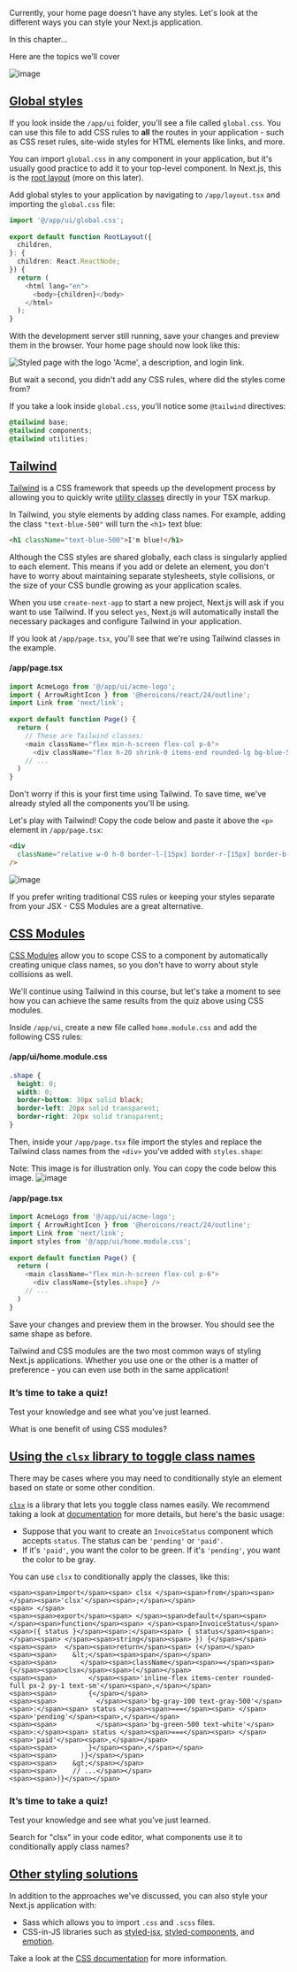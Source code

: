 Currently, your home page doesn't have any styles. Let's look at the different ways you can style your Next.js application.

In this chapter...

Here are the topics we’ll cover

![image](https://github.com/user-attachments/assets/23cfb933-c0e2-4a25-9ec3-50f9a08a515c)

## [Global styles](https://nextjs.org/learn/dashboard-app/css-styling#global-styles)

If you look inside the `/app/ui` folder, you'll see a file called `global.css`. You can use this file to add CSS rules to **all** the routes in your application - such as CSS reset rules, site-wide styles for HTML elements like links, and more.

You can import `global.css` in any component in your application, but it's usually good practice to add it to your top-level component. In Next.js, this is the [root layout](https://nextjs.org/docs/app/building-your-application/routing/pages-and-layouts#root-layout-required) (more on this later).

Add global styles to your application by navigating to `/app/layout.tsx` and importing the `global.css` file:

```typescript
import '@/app/ui/global.css';
 
export default function RootLayout({
  children,
}: {
  children: React.ReactNode;
}) {
  return (
    <html lang="en">
      <body>{children}</body>
    </html>
  );
}
```

With the development server still running, save your changes and preview them in the browser. Your home page should now look like this:

![Styled page with the logo 'Acme', a description, and login link.](https://nextjs.org/_next/image?url=%2Flearn%2Fdark%2Fhome-page-with-tailwind.png&w=1920&q=75&dpl=dpl_BpKziPZ8D8KdgtcNYEQc9tyDG4N7)

But wait a second, you didn't add any CSS rules, where did the styles come from?

If you take a look inside `global.css`, you'll notice some `@tailwind` directives:

```css
@tailwind base;
@tailwind components;
@tailwind utilities;
```

## [Tailwind](https://nextjs.org/learn/dashboard-app/css-styling#tailwind)

[Tailwind](https://tailwindcss.com/) is a CSS framework that speeds up the development process by allowing you to quickly write [utility classes](https://tailwindcss.com/docs/utility-first) directly in your TSX markup.

In Tailwind, you style elements by adding class names. For example, adding the class `"text-blue-500"` will turn the `<h1>` text blue:

```html
<h1 className="text-blue-500">I'm blue!</h1>
```

Although the CSS styles are shared globally, each class is singularly applied to each element. This means if you add or delete an element, you don't have to worry about maintaining separate stylesheets, style collisions, or the size of your CSS bundle growing as your application scales.

When you use `create-next-app` to start a new project, Next.js will ask if you want to use Tailwind. If you select `yes`, Next.js will automatically install the necessary packages and configure Tailwind in your application.

If you look at `/app/page.tsx`, you'll see that we're using Tailwind classes in the example.

#### /app/page.tsx
```typescript
import AcmeLogo from '@/app/ui/acme-logo';
import { ArrowRightIcon } from '@heroicons/react/24/outline';
import Link from 'next/link';
 
export default function Page() {
  return (
    // These are Tailwind classes:
    <main className="flex min-h-screen flex-col p-6">
      <div className="flex h-20 shrink-0 items-end rounded-lg bg-blue-500 p-4 md:h-52">
    // ...
  )
}
```

Don't worry if this is your first time using Tailwind. To save time, we've already styled all the components you'll be using.

Let's play with Tailwind! Copy the code below and paste it above the `<p>` element in `/app/page.tsx`:

```html
<div
  className="relative w-0 h-0 border-l-[15px] border-r-[15px] border-b-[26px] border-l-transparent border-r-transparent border-b-black"
/>
```

![image](https://github.com/user-attachments/assets/4c227337-e391-4e54-a96d-dd2e5b4e71c7)


If you prefer writing traditional CSS rules or keeping your styles separate from your JSX - CSS Modules are a great alternative.

## [CSS Modules](https://nextjs.org/learn/dashboard-app/css-styling#css-modules)

[CSS Modules](https://nextjs.org/docs/basic-features/built-in-css-support) allow you to scope CSS to a component by automatically creating unique class names, so you don't have to worry about style collisions as well.

We'll continue using Tailwind in this course, but let's take a moment to see how you can achieve the same results from the quiz above using CSS modules.

Inside `/app/ui`, create a new file called `home.module.css` and add the following CSS rules:

#### /app/ui/home.module.css
```css
.shape {
  height: 0;
  width: 0;
  border-bottom: 30px solid black;
  border-left: 20px solid transparent;
  border-right: 20px solid transparent;
}
```

Then, inside your `/app/page.tsx` file import the styles and replace the Tailwind class names from the `<div>` you've added with `styles.shape`:

Note: This image is for illustration only. You can copy the code below this image.
![image](https://github.com/user-attachments/assets/40d6be7f-cd72-4b97-a9ea-5b69defb4b00)

#### /app/page.tsx

```typescript
import AcmeLogo from '@/app/ui/acme-logo';
import { ArrowRightIcon } from '@heroicons/react/24/outline';
import Link from 'next/link';
import styles from '@/app/ui/home.module.css';
 
export default function Page() {
  return (
    <main className="flex min-h-screen flex-col p-6">
      <div className={styles.shape} />
    // ...
  )
}
```


Save your changes and preview them in the browser. You should see the same shape as before.

Tailwind and CSS modules are the two most common ways of styling Next.js applications. Whether you use one or the other is a matter of preference - you can even use both in the same application!

### It’s time to take a quiz!

Test your knowledge and see what you’ve just learned.

What is one benefit of using CSS modules?

## [Using the `clsx` library to toggle class names](https://nextjs.org/learn/dashboard-app/css-styling#using-the-clsx-library-to-toggle-class-names)

There may be cases where you may need to conditionally style an element based on state or some other condition.

[`clsx`](https://www.npmjs.com/package/clsx) is a library that lets you toggle class names easily. We recommend taking a look at [documentation](https://github.com/lukeed/clsx) for more details, but here's the basic usage:

-   Suppose that you want to create an `InvoiceStatus` component which accepts `status`. The status can be `'pending'` or `'paid'`.
-   If it's `'paid'`, you want the color to be green. If it's `'pending'`, you want the color to be gray.

You can use `clsx` to conditionally apply the classes, like this:

```
<span><span>import</span><span> clsx </span><span>from</span><span> </span><span>'clsx'</span><span>;</span></span>
<span> </span>
<span><span>export</span><span> </span><span>default</span><span> </span><span>function</span><span> </span><span>InvoiceStatus</span><span>({ status }</span><span>:</span><span> { status</span><span>:</span><span> </span><span>string</span><span> }) {</span></span>
<span><span>  </span><span>return</span><span> (</span></span>
<span><span>    &lt;</span><span>span</span></span>
<span><span>      </span><span>className</span><span>=</span><span>{</span><span>clsx</span><span>(</span></span>
<span><span>        </span><span>'inline-flex items-center rounded-full px-2 py-1 text-sm'</span><span>,</span></span>
<span><span>        {</span></span>
<span><span>          </span><span>'bg-gray-100 text-gray-500'</span><span>:</span><span> status </span><span>===</span><span> </span><span>'pending'</span><span>,</span></span>
<span><span>          </span><span>'bg-green-500 text-white'</span><span>:</span><span> status </span><span>===</span><span> </span><span>'paid'</span><span>,</span></span>
<span><span>        }</span><span>,</span></span>
<span><span>      )}</span></span>
<span><span>    &gt;</span></span>
<span><span>    // ...</span></span>
<span><span>)}</span></span>
```

### It’s time to take a quiz!

Test your knowledge and see what you’ve just learned.

Search for "clsx" in your code editor, what components use it to conditionally apply class names?

## [Other styling solutions](https://nextjs.org/learn/dashboard-app/css-styling#other-styling-solutions)

In addition to the approaches we've discussed, you can also style your Next.js application with:

-   Sass which allows you to import `.css` and `.scss` files.
-   CSS-in-JS libraries such as [styled-jsx](https://github.com/vercel/styled-jsx), [styled-components](https://github.com/vercel/next.js/tree/canary/examples/with-styled-components), and [emotion](https://github.com/vercel/next.js/tree/canary/examples/with-emotion).

Take a look at the [CSS documentation](https://nextjs.org/docs/app/building-your-application/styling) for more information.
